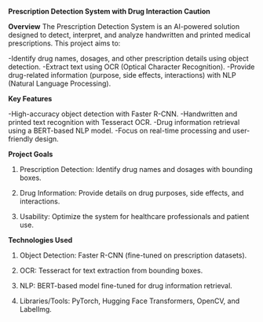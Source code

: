 **Prescription Detection System with Drug Interaction Caution**

**Overview**
The Prescription Detection System is an AI-powered solution designed to detect, interpret, and analyze handwritten and printed medical prescriptions. 
This project aims to:

-Identify drug names, dosages, and other prescription details using object detection.
-Extract text using OCR (Optical Character Recognition).
-Provide drug-related information (purpose, side effects, interactions) with NLP (Natural Language Processing).

**Key Features**

-High-accuracy object detection with Faster R-CNN.
-Handwritten and printed text recognition with Tesseract OCR.
-Drug information retrieval using a BERT-based NLP model.
-Focus on real-time processing and user-friendly design.

**Project Goals**

1. Prescription Detection:
  Identify drug names and dosages with bounding boxes.

2. Drug Information:
  Provide details on drug purposes, side effects, and interactions.

3. Usability:
  Optimize the system for healthcare professionals and patient use.

**Technologies Used**

1. Object Detection: Faster R-CNN (fine-tuned on prescription datasets).

2. OCR: Tesseract for text extraction from bounding boxes.

3. NLP: BERT-based model fine-tuned for drug information retrieval.

4. Libraries/Tools:
PyTorch, Hugging Face Transformers, OpenCV, and LabelImg.
